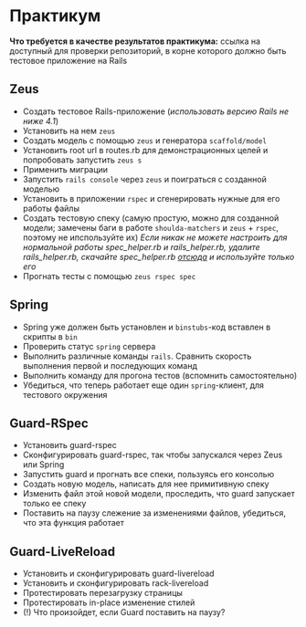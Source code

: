 Практикум
=========

**Что требуется в качестве результатов практикума:** ссылка на доступный для проверки репозиторий, в корне которого должно быть тестовое приложение на Rails

Zeus
----

* Создать тестовое Rails-приложение (_использовать версию Rails не ниже 4.1_)
* Установить на нем `zeus`
* Создать модель с помощью `zeus` и генератора `scaffold/model`
* Установить root url в routes.rb для демонстрационных целей и попробовать запустить `zeus s`
* Применить миграции
* Запустить `rails console` через `zeus` и поиграться с созданной моделью
* Установить в приложении `rspec` и сгенерировать нужные для его работы файлы
* Создать тестовую спеку (самую простую, можно для созданной модели; замечены баги в работе `shoulda-matchers` и `zeus` + `rspec`, поэтому не ипспользуйте их) _Если никак не можете настроить для нормальной работы spec_helper.rb и rails_helper.rb, удалите rails_helper.rb, скачайте spec_helper.rb [отсюда](https://github.com/SlobodaStudio/sloboda-edu-ruby-dev-speedup/blob/master/sample_app/spec/spec_helper.rb) и используйте только его_
* Прогнать тесты с помощью `zeus rspec spec`

Spring
------

* Spring уже должен быть установлен и `binstubs`-код вставлен в скрипты в `bin`
* Проверить статус `spring` сервера
* Выполнить различные команды `rails`. Сравнить скорость выполнения первой и последующих команд
* Выполнить команду для прогона тестов (вспомнить самостоятельно)
* Убедиться, что теперь работает еще один `spring`-клиент, для тестового окружения

Guard-RSpec
-----------

* Установить guard-rspec
* Сконфигурировать guard-rspec, так чтобы запускался через Zeus или Spring
* Запустить guard и прогнать все спеки, пользуясь его консолью
* Создать новую модель, написать для нее примитивную спеку
* Изменить файл этой новой модели, проследить, что guard запускает только ее спеку
* Поставить на паузу слежение за изменениями файлов, убедиться, что эта функция работает

Guard-LiveReload
----------------

* Установить и сконфигурировать guard-livereload
* Установить и сконфигурировать rack-livereload
* Протестировать перезагрузку страницы
* Протестировать in-place изменение стилей
* (!) Что произойдет, если Guard поставить на паузу?
